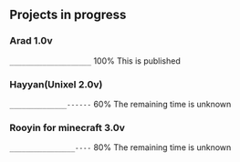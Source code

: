 ## Projects in progress

### Arad 1.0v
<code>____________________</code> 100% This is published

### Hayyan(Unixel 2.0v)
<code>______________------</code> 60% The remaining time is unknown

### Rooyin for minecraft 3.0v
<code>________________----</code> 80% The remaining time is unknown

